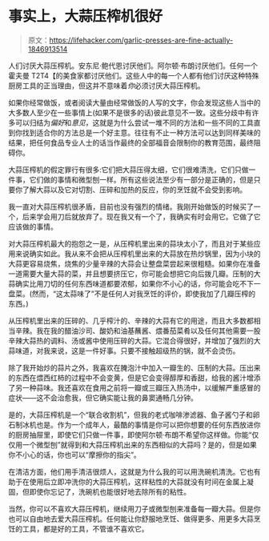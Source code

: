 # 事实上，大蒜压榨机很好

> 原文：<https://lifehacker.com/garlic-presses-are-fine-actually-1846913514>

人们讨厌大蒜压榨机。安东尼·鲍代恩讨厌他们。阿尔顿·布朗讨厌他们。任何一个霍夫曼 T2T4【的美食家都讨厌他们。这些人中的每一个人都有他们讨厌这种特殊厨房工具的正当理由，但这并不意味着*你*必须讨厌大蒜压榨机。



如果你经常做饭，或者阅读大量由经常做饭的人写的文字，你会发现这些人当中的大多数人至少在一些事情上(如果不是很多的话)彼此意见不一致。这些分歧中有许多可以归结为*偏好*和*意见*，这就是为什么尝试一堆不同的方法和一些不同的工具直到你找到适合你的方法总是一个好主意。往往有不止一种方法可以达到同样美味的结果，把任何食品专业人士的话当作最终的全部福音会限制你的教育范围，最终阻碍你。

大蒜压榨机的假定罪行有很多:它们把大蒜压得太细，它们很难清洗，它们只做一件事，它们做的事情和微型刨一样。所有这些说法至少有一部分是正确的，但是只要你了解大蒜以及它对切割、压碎和加热的反应，你的烹饪就不会受到影响。

我一直对大蒜压榨机很矛盾，目前也没有强烈的情绪。我刚开始做饭的时候买了一个，后来学会用刀后就放弃了。现在我又有一个了，我确实有时会用它。它做了它应该做的事情。

对大蒜压榨机最大的抱怨之一是，从压榨机里出来的蒜块太小了，而且对于某些应用来说确实如此。我从来不会把从压榨机里出来的大蒜放在热炒锅里，因为小块的大蒜更容易烧焦，烧焦的少量辛辣的大蒜会让整盘菜尝起来很粗糙。如果你在准备一道需要大量大蒜的菜，并且想要挤压它，你可能会想把它向后拨几瓣。压制的大蒜确实比用刀切的任何东西味道都要浓郁，如果你不小心的话，你可能会吃不下一盘菜。(然而，“这太蒜味了”不是任何人对我烹饪的评价，即使我加了几瓣压榨的东西。)

从压榨机里出来的压碎的、几乎榨汁的、辛辣的大蒜有它的用途，而且大多数都相当辛辣。我在我的醋油沙司、酸奶和油基蘸酱、煨番茄菜肴以及任何其他需要一股辛辣大蒜热的调料、汤或酱中使用压碎的大蒜。它混合得很好，并增加了强烈的大蒜味道，对我来说，这是一件好事。只要不接触超级热的锅，就不会烫伤。

除了我开始炒的蒜片之外，我喜欢在腌泡汁中加入一瓣生的、压制的大蒜。压出来的东西在煨西红柿的过程中不会变黄，但是它会变得醇厚和香甜，给我的酱汁增添了另一种蒜味。我还喜欢在食用之前将一瓣或三瓣压入热汤中，以缓解严重感冒的症状——这不会治愈我，但它确实能让我的鼻窦通畅几分钟。

是的，大蒜压榨机是一个“联合收割机”，但我的老式咖啡渗滤器、鱼子酱勺子和卵石制冰机也是。作为一个成年人，最酷的事情是你可以把你想要的任何东西放进你的厨房抽屉里，即使它们只做一件事，即使阿尔顿·布朗不希望你这样做。你能“仅仅用一个微型刨”就得到和大蒜压榨机出来的东西相似的大蒜吗？是的，但是如果你不小心的话，你也可以“摩擦你的指尖”。

在清洁方面，他们用手清洁很烦人，这就是为什么我的可以用洗碗机清洗。它也有助于在使用后立即冲洗你的大蒜压榨机，这样粘性的大蒜就没有时间在金属上凝固，但即使你忘记了，洗碗机也能很好地去除所有的粘性。

当然，你可以不喜欢大蒜压榨机，继续用刀子或微型刨来准备每一瓣大蒜。但是你也可以自由地去爱大蒜压榨机。任何能让你舒服地烹饪、做得更多、用更多大蒜烹饪的工具，都是好的工具，不管谁不喜欢它。
